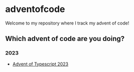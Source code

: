 # adventofcode

Welcome to my repository where I track my advent of code!

## Which advent of code are you doing?

### 2023

- [Advent of Typescript 2023](https://typehero.dev/aot-2023)

